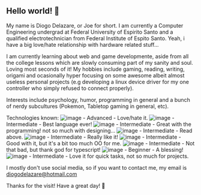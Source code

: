 ## Hello world! 👋

My name is Diogo Delazare, or Joe for short. I am currently a Computer Engineering undergrad at Federal University of Espirito Santo and a qualified electrotechnician from Federal Institute of Espito Santo. Yeah, i have a big love/hate relationship with hardware related stuff...

I am currently learning about web and game developmente, aside from all the college lessons which are slowly consuming part of my sanity and soul. Loving most seconds of it!
My hobbies include gaming, reading, writing, origami and ocasionally hyper focusing on some awesome albeit almost useless personal projects (e.g developing a linux device driver for my one controller who simply refused to connect properly).

Interests include psychology, humor, programming in general and a bunch of nerdy subcultures (Pokemon, Tabletop gaming in general, etc).

Technologies known:
![image](https://github.com/user-attachments/assets/eb82fb97-447a-497b-b117-fac1f7f52d27) - Advanced - Love/hate it.
![image](https://github.com/user-attachments/assets/989b7ed4-dd4e-43e6-9442-c0e9268cab89) - Intermediate - Best language ever!
![image](https://github.com/user-attachments/assets/13a64106-188d-46ce-b0a8-e66089b4a984) - Intermediate - Great with the programming! not so much with designing...
![image](https://github.com/user-attachments/assets/a19d1ec8-49c4-4f9d-849a-6b2466e593d3) - Intermediate - Read above.
![image](https://github.com/user-attachments/assets/e284aa6b-52ef-4b0a-9c02-2cb5cb74488f) - Intermediate - Really like it!
![image](https://github.com/user-attachments/assets/5ef78b2b-5021-4466-af2d-ed67715ed541) - Intermediate - Good with it, but it's a bit too much OO for me.
![image](https://github.com/user-attachments/assets/2e156b96-7887-43cf-8926-7c2ae193c507) - Intermediate - Not that bad, but thank god for typescript!
![image](https://github.com/user-attachments/assets/4e332a6b-45cd-47a2-9e17-eac0bf1f51cd) - Beginner - A blessing!
![image](https://github.com/user-attachments/assets/e8297c26-0899-478c-9a9c-8f6f2fed587b) - Intermediate - Love it for quick tasks, not so much for projects.

I mostly don't use social media, so if you want to contact me, my email is diogodelazare@hotmail.com

Thanks for the visit! Have a great day! 👋

<!--
**JoemanJ/JoemanJ** is a ✨ _special_ ✨ repository because its `README.md` (this file) appears on your GitHub profile.

Here are some ideas to get you started:

- 🔭 I’m currently working on ...
- 🌱 I’m currently learning ...
- 👯 I’m looking to collaborate on ...
- 🤔 I’m looking for help with ...
- 💬 Ask me about ...
- 📫 How to reach me: ...
- 😄 Pronouns: ...
- ⚡ Fun fact: ...
-->
